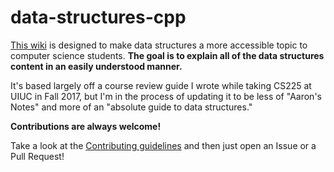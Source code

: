 # data-structures-cpp

[This wiki](https://github.com/alichtman/data-structures-cpp/wiki) is designed to make data structures a more accessible topic to computer science students. **The goal is to explain all of the data structures content in an easily understood manner.**

It's based largely off a course review guide I wrote while taking CS225 at UIUC in Fall 2017, but I'm in the process of updating it to be less of "Aaron's Notes" and more of an "absolute guide to data structures."

**Contributions are always welcome!**

Take a look at the [Contributing guidelines](https://github.com/alichtman/data-structures-cpp/blob/master/CONTRIBUTING.md) and then just open an Issue or a Pull Request!
